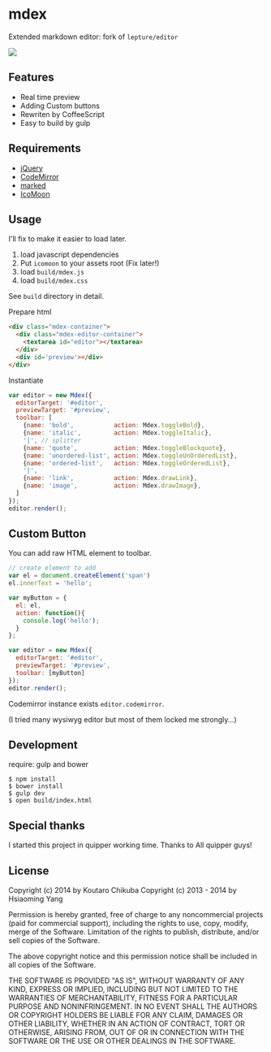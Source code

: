 # mdex

Extended markdown editor: fork of `lepture/editor`

![](http://i.gyazo.com/0a0a03293b804fd2c275e63aa7561591.png)

## Features

- Real time preview
- Adding Custom buttons
- Rewriten by CoffeeScript
- Easy to build by gulp

## Requirements

- [jQuery](http://jquery.com/ "jQuery")
- [CodeMirror](http://codemirror.net/ "CodeMirror")
- [marked](https://github.com/chjj/marked/ "marked")
- [IcoMoon](http://icomoon.io/ "IcoMoon")

## Usage

I'll fix to make it easier to load later.

1. load javascript dependencies
2. Put `icomoon` to your assets root (Fix later!)
3. load `build/mdex.js`
4. load `build/mdex.css`

See `build` directory in detail.


Prepare html

```html
<div class="mdex-container">
  <div class="mdex-editor-container">
    <textarea id="editor"></textarea>
  </div>
  <div id='preview'></div>
</div>
```

Instantiate

```javascript
var editor = new Mdex({
  editorTarget: '#editor',
  previewTarget: '#preview',
  toolbar: [
    {name: 'bold',           action: Mdex.toggleBold},
    {name: 'italic',         action: Mdex.toggleItalic},
    '|', // splitter
    {name: 'quote',          action: Mdex.toggleBlockquote},
    {name: 'unordered-list', action: Mdex.toggleUnOrderedList},
    {name: 'ordered-list',   action: Mdex.toggleOrderedList},
    '|',
    {name: 'link',           action: Mdex.drawLink},
    {name: 'image',          action: Mdex.drawImage},
  ]
});
editor.render();
```

## Custom Button

You can add raw HTML element to toolbar.

```javascript
// create element to add
var el = document.createElement('span')
el.innerText = 'hello';

var myButton = {
  el: el,
  action: function(){
    console.log('hello');
  }
};

var editor = new Mdex({
  editorTarget: '#editor',
  previewTarget: '#preview',
  toolbar: [myButton]
});
editor.render();
```

Codemirror instance exists `editor.codemirror`.

(I tried many wysiwyg editor but most of them locked me strongly...)

## Development

require: gulp and bower

```
$ npm install
$ bower install
$ gulp dev
$ open build/index.html
```

## Special thanks

I started this project in quipper working time. Thanks to All quipper guys!

## License

Copyright (c) 2014 by Koutaro Chikuba
Copyright (c) 2013 - 2014 by Hsiaoming Yang

Permission is hereby granted, free of charge to any noncommercial projects (paid for commercial support), including the rights to use, copy, modify, merge of the Software. Limitation of the rights to publish, distribute, and/or sell copies of the Software.

The above copyright notice and this permission notice shall be included in all copies of the Software.

THE SOFTWARE IS PROVIDED "AS IS", WITHOUT WARRANTY OF ANY KIND, EXPRESS OR IMPLIED, INCLUDING BUT NOT LIMITED TO THE WARRANTIES OF MERCHANTABILITY, FITNESS FOR A PARTICULAR PURPOSE AND NONINFRINGEMENT. IN NO EVENT SHALL THE AUTHORS OR COPYRIGHT HOLDERS BE LIABLE FOR ANY CLAIM, DAMAGES OR OTHER LIABILITY, WHETHER IN AN ACTION OF CONTRACT, TORT OR OTHERWISE, ARISING FROM, OUT OF OR IN CONNECTION WITH THE SOFTWARE OR THE USE OR OTHER DEALINGS IN THE SOFTWARE.
